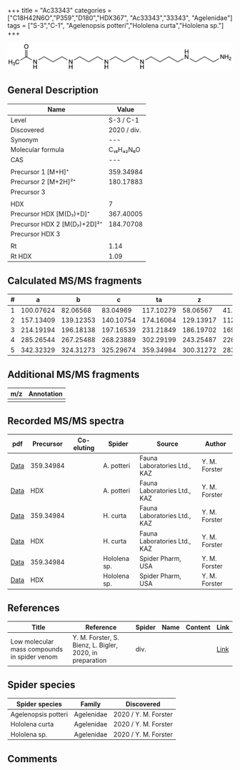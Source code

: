 +++
title = "Ac33343"
categories = ["C18H42N6O","P359","D180","HDX367",
"Ac33343","33343",
"Agelenidae"]
tags = ["S-3","C-1",
"Agelenopsis potteri","Hololena curta","Hololena sp."]
+++

![](/img/Ac33343.png)

## General Description

| Name                       | Value              |
|----------------------------|--------------------|
| Level                      | S-3 / C-1          |
| Discovered                 | 2020 / div.  |
| Synonym                    | ---                |
| Molecular formula          | C₁₈H₄₂N₆O                   |
| CAS                        | ---                |
|                            |                    |
| Precursor 1 [M+H]⁺         | 359.34984                   |
| Precursor 2 [M+2H]²⁺       | 180.17883                   |
| Precursor 3                |                    |
|                            |                    |
| HDX                        | 7                   |
| Precursor HDX   [M(D₇)+D]⁺   | 367.40005                   |
| Precursor HDX 2 [M(D₇)+2D]²⁺ | 184.70708                   |
| Precursor HDX 3            |                    |
|                            |                    |
| Rt                         | 1.14                   |
| Rt HDX                     | 1.09                   |

## Calculated MS/MS fragments

| # | a         | b         | c         | ta        | z         | y         | tz        |
|---|-----------|-----------|-----------|-----------|-----------|-----------|-----------|
| 1 | 100.07624 | 82.06568 | 83.04969 | 117.10279 | 58.06567 | 41.03912 | 75.09222 |
| 2 | 157.13409 | 139.12353 | 140.10754 | 174.16064 | 129.13917 | 112.11262 | 146.16572 |
| 3 | 214.19194 | 196.18138 | 197.16539 | 231.21849 | 186.19702 | 169.17047 | 203.22357 |
| 4 | 285.26544 | 267.25488 | 268.23889 | 302.29199 | 243.25487 | 226.22832 | 260.28142 |
| 5 | 342.32329 | 324.31273 | 325.29674 | 359.34984 | 300.31272 | 283.28617 | 317.33927 |

## Additional MS/MS fragments

| m/z | Annotation |
|-----|------------|
|     |            |

## Recorded MS/MS spectra

| pdf                                             | Precursor | Co-eluting | Spider      | Source                       | Author        |
|-------------------------------------------------|-----------|------------|-------------|------------------------------|---------------|
| [Data](/pdf/A-potteri/359_Ac33343_Ap.pdf) | 359.34984 |           | A. potteri | Fauna Laboratories Ltd., KAZ | Y. M. Forster |
| [Data](/pdf/A-potteri/359_Ac33343_Ap_HDX.pdf) | HDX |           | A. potteri | Fauna Laboratories Ltd., KAZ | Y. M. Forster |
| [Data](/pdf/H-curta/359_Ac33343_Hc.pdf) | 359.34984 |           | H. curta | Fauna Laboratories Ltd., KAZ | Y. M. Forster |
| [Data](/pdf/H-curta/359_Ac33343_Hc_HDX.pdf) | HDX |           | H. curta | Fauna Laboratories Ltd., KAZ | Y. M. Forster |
| [Data](/pdf/Hololena-sp/359_Ac33343_Ho-sp.pdf) | 359.34984 |           | Hololena sp. | Spider Pharm, USA | Y. M. Forster |
| [Data](/pdf/Hololena-sp/359_Ac33343_Ho-sp_HDX.pdf) | HDX |           | Hololena sp. | Spider Pharm, USA | Y. M. Forster |

## References

| Title | Reference | Spider | Name | Content | Link |
|-------|-----------|--------|------|---------|------|
| Low molecular mass compounds in spider venom      | Y. M. Forster, S. Bienz, L. Bigler, 2020, in preparation          | div.       |   |   | [Link](unknown) |

## Spider species

| Spider species     | Family     | Discovered           |
|--------------------|------------|----------------------|
| Agelenopsis potteri | Agelenidae | 2020 / Y. M. Forster |
| Hololena curta | Agelenidae | 2020 / Y. M. Forster |
| Hololena sp. | Agelenidae | 2020 / Y. M. Forster |


## Comments